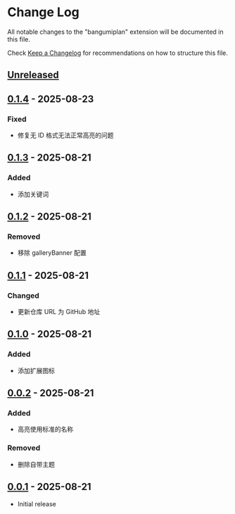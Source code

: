 # Change Log

All notable changes to the "bangumiplan" extension will be documented in this file.

Check [Keep a Changelog](http://keepachangelog.com/) for recommendations on how to structure this file.

## [Unreleased]

## [0.1.4] - 2025-08-23

### Fixed

- 修复无 ID 格式无法正常高亮的问题

## [0.1.3] - 2025-08-21

### Added

- 添加关键词

## [0.1.2] - 2025-08-21

### Removed

- 移除 galleryBanner 配置

## [0.1.1] - 2025-08-21

### Changed

- 更新仓库 URL 为 GitHub 地址

## [0.1.0] - 2025-08-21

### Added

- 添加扩展图标

## [0.0.2] - 2025-08-21

### Added

- 高亮使用标准的名称

### Removed

- 删除自带主题

## [0.0.1] - 2025-08-21

- Initial release

[Unreleased]: https://github.com/he0119/vscode-bangumiplan/compare/v0.1.4...HEAD
[0.1.4]: https://github.com/he0119/vscode-bangumiplan/compare/v0.1.3...v0.1.4
[0.1.3]: https://github.com/he0119/vscode-bangumiplan/compare/v0.1.2...v0.1.3
[0.1.2]: https://github.com/he0119/vscode-bangumiplan/compare/v0.1.1...v0.1.2
[0.1.1]: https://github.com/he0119/vscode-bangumiplan/compare/v0.1.1...v0.1.0
[0.1.0]: https://github.com/he0119/vscode-bangumiplan/compare/v0.1.0...v0.0.2
[0.0.2]: https://github.com/he0119/vscode-bangumiplan/compare/v0.0.2...v0.0.1
[0.0.1]: https://github.com/he0119/vscode-bangumiplan/releases/tag/v0.0.1
